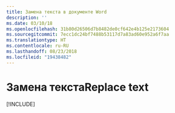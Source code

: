 ```yaml
---
title: Замена текста в документе Word
description: ''
ms.date: 03/10/18
ms.openlocfilehash: 31b80d26506d7b8482de0cf642e4b125e2173604
ms.sourcegitcommit: 7ecc1dc24bf7488b53117d7a83ad60e952a6f7aa
ms.translationtype: HT
ms.contentlocale: ru-RU
ms.lasthandoff: 08/23/2018
ms.locfileid: "19438482"
---
```

# <a name="replace-text"></a><span data-ttu-id="93c36-102">Замена текста</span><span class="sxs-lookup"><span data-stu-id="93c36-102">Replace text</span></span>

[!INCLUDE[](../includes/word-tutorial-replace-text.md)]